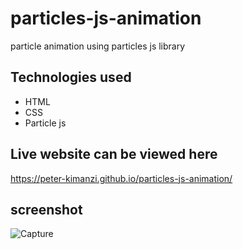 
# particles-js-animation

particle animation using particles js library

## Technologies used

* HTML
* CSS
* Particle js

## Live website can be viewed here

https://peter-kimanzi.github.io/particles-js-animation/

## screenshot


![Capture](https://user-images.githubusercontent.com/71552773/169030129-6e3ee49f-88ae-448a-a71c-efccc2c30479.PNG)
